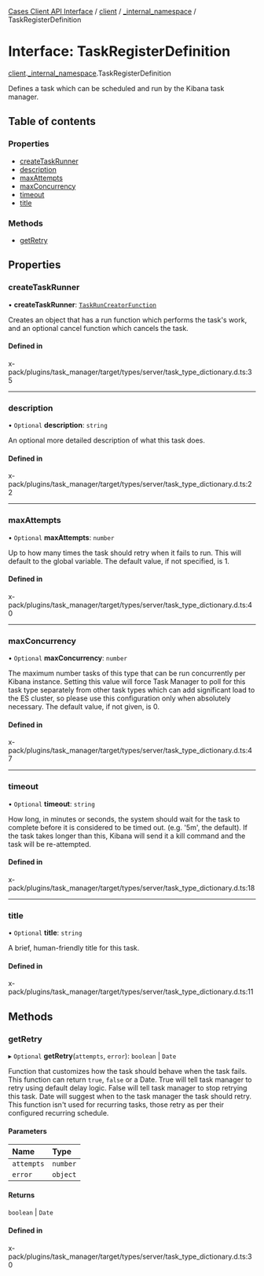 [Cases Client API Interface](../README.md) / [client](../modules/client.md) / [\_internal\_namespace](../modules/client._internal_namespace.md) / TaskRegisterDefinition

# Interface: TaskRegisterDefinition

[client](../modules/client.md).[_internal_namespace](../modules/client._internal_namespace.md).TaskRegisterDefinition

Defines a task which can be scheduled and run by the Kibana
task manager.

## Table of contents

### Properties

- [createTaskRunner](client._internal_namespace.TaskRegisterDefinition.md#createtaskrunner)
- [description](client._internal_namespace.TaskRegisterDefinition.md#description)
- [maxAttempts](client._internal_namespace.TaskRegisterDefinition.md#maxattempts)
- [maxConcurrency](client._internal_namespace.TaskRegisterDefinition.md#maxconcurrency)
- [timeout](client._internal_namespace.TaskRegisterDefinition.md#timeout)
- [title](client._internal_namespace.TaskRegisterDefinition.md#title)

### Methods

- [getRetry](client._internal_namespace.TaskRegisterDefinition.md#getretry)

## Properties

### createTaskRunner

• **createTaskRunner**: [`TaskRunCreatorFunction`](../modules/client._internal_namespace.md#taskruncreatorfunction)

Creates an object that has a run function which performs the task's work,
and an optional cancel function which cancels the task.

#### Defined in

x-pack/plugins/task_manager/target/types/server/task_type_dictionary.d.ts:35

___

### description

• `Optional` **description**: `string`

An optional more detailed description of what this task does.

#### Defined in

x-pack/plugins/task_manager/target/types/server/task_type_dictionary.d.ts:22

___

### maxAttempts

• `Optional` **maxAttempts**: `number`

Up to how many times the task should retry when it fails to run. This will
default to the global variable. The default value, if not specified, is 1.

#### Defined in

x-pack/plugins/task_manager/target/types/server/task_type_dictionary.d.ts:40

___

### maxConcurrency

• `Optional` **maxConcurrency**: `number`

The maximum number tasks of this type that can be run concurrently per Kibana instance.
Setting this value will force Task Manager to poll for this task type separately from other task types
which can add significant load to the ES cluster, so please use this configuration only when absolutely necessary.
The default value, if not given, is 0.

#### Defined in

x-pack/plugins/task_manager/target/types/server/task_type_dictionary.d.ts:47

___

### timeout

• `Optional` **timeout**: `string`

How long, in minutes or seconds, the system should wait for the task to complete
before it is considered to be timed out. (e.g. '5m', the default). If
the task takes longer than this, Kibana will send it a kill command and
the task will be re-attempted.

#### Defined in

x-pack/plugins/task_manager/target/types/server/task_type_dictionary.d.ts:18

___

### title

• `Optional` **title**: `string`

A brief, human-friendly title for this task.

#### Defined in

x-pack/plugins/task_manager/target/types/server/task_type_dictionary.d.ts:11

## Methods

### getRetry

▸ `Optional` **getRetry**(`attempts`, `error`): `boolean` \| `Date`

Function that customizes how the task should behave when the task fails. This
function can return `true`, `false` or a Date. True will tell task manager
to retry using default delay logic. False will tell task manager to stop retrying
this task. Date will suggest when to the task manager the task should retry.
This function isn't used for recurring tasks, those retry as per their configured recurring schedule.

#### Parameters

| Name | Type |
| :------ | :------ |
| `attempts` | `number` |
| `error` | `object` |

#### Returns

`boolean` \| `Date`

#### Defined in

x-pack/plugins/task_manager/target/types/server/task_type_dictionary.d.ts:30
